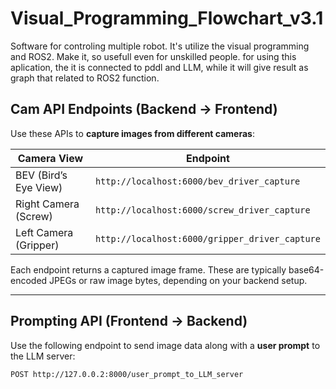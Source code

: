 # Visual_Programming_Flowchart_v3.1

Software for controling multiple robot. It's utilize the visual programming and ROS2. Make it, so usefull even for unskilled people. for using this aplication, the it is connected to pddl and LLM, while it will give result as graph that related to ROS2 function.

## Cam API Endpoints (Backend → Frontend)

Use these APIs to **capture images from different cameras**:

| Camera View        | Endpoint                                      |
|--------------------|-----------------------------------------------|
| BEV (Bird’s Eye View)  | `http://localhost:6000/bev_driver_capture`     |
| Right Camera (Screw)   | `http://localhost:6000/screw_driver_capture`   |
| Left Camera (Gripper)  | `http://localhost:6000/gripper_driver_capture` |

Each endpoint returns a captured image frame. These are typically base64-encoded JPEGs or raw image bytes, depending on your backend setup.

---

## Prompting API (Frontend → Backend)

Use the following endpoint to send image data along with a **user prompt** to the LLM server:

```http
POST http://127.0.0.2:8000/user_prompt_to_LLM_server
